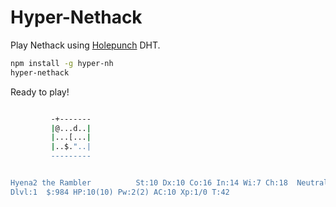 # Hyper-Nethack

Play Nethack using [Holepunch](https://holepunch.to/) DHT.

``` bash
npm install -g hyper-nh
hyper-nethack
``` 

Ready to play!

``` bash

         -+-------
         |@...d..|
         |...[...|
         |..$."..|
         ---------


Hyena2 the Rambler          St:10 Dx:10 Co:16 In:14 Wi:7 Ch:18  Neutral S:0
Dlvl:1  $:984 HP:10(10) Pw:2(2) AC:10 Xp:1/0 T:42

``` 




